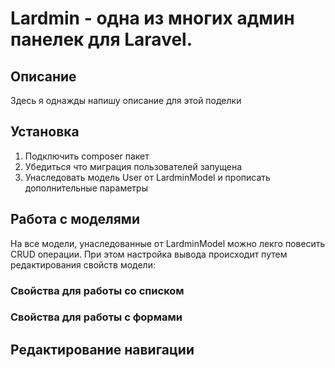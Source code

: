 # Lardmin - одна из многих админ панелек для Laravel.

## Описание
Здесь я однажды напишу описание для этой поделки
## Установка

1. Подключить composer пакет
2. Убедиться что миграция пользователей запущена
3. Унаследовать модель User от LardminModel и прописать дополнительные параметры

## Работа с моделями
На все модели, унаследованные от LardminModel можно лекго повесить CRUD операции. 
При этом настройка вывода происходит путем редактирования свойств модели: 
### Свойства для работы со списком
### Свойства для работы с формами

## Редактирование навигации
 
